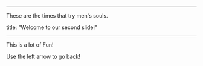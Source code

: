 

---

These are the times that try men's souls.

title: "Welcome to our second slide!"

---

This is a lot of Fun!

Use the left arrow to go back!
